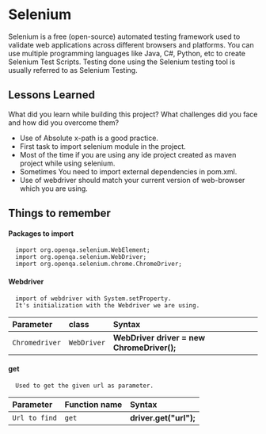 
# Selenium

Selenium is a free (open-source) automated testing framework used to validate web applications across different browsers and platforms. You can use multiple programming languages like Java, C#, Python, etc to create Selenium Test Scripts. Testing done using the Selenium testing tool is usually referred to as Selenium Testing.

## Lessons Learned

What did you learn while building this project? What challenges did you face and how did you overcome them?

- Use of Absolute x-path is a good practice.
- First task to import selenium module in the project.
- Most of the time if you are using any ide project created as maven project while using selenium.
- Sometimes You need to import external dependencies in pom.xml.
- Use of webdriver should match your current version of web-browser which you are using.


## Things to remember

#### Packages to import

```http
  import org.openqa.selenium.WebElement;
  import org.openqa.selenium.WebDriver;
  import org.openqa.selenium.chrome.ChromeDriver;
```

#### Webdriver

```http
  import of webdriver with System.setProperty.
  It's initialization with the Webdriver we are using.
```

| Parameter | class     | Syntax                |
| :-------- | :------- | :------------------------- |
| `Chromedriver` | `WebDriver` | **WebDriver driver = new ChromeDriver();** |

#### get

```http
  Used to get the given url as parameter.
```

| Parameter | Function name     | Syntax                |
| :-------- | :------- | :------------------------- |
| `Url to find` | `get` | **driver.get("url");** |
